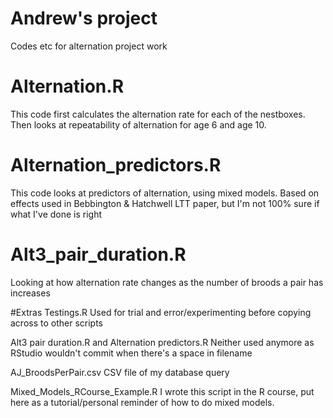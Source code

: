 # Andrew's project
Codes etc for alternation project work


# Alternation.R
This code first calculates the alternation rate for each of the nestboxes.
Then looks at repeatability of alternation for age 6 and age 10.

# Alternation_predictors.R
This code looks at predictors of alternation, using mixed models. Based on effects used in Bebbington & Hatchwell LTT paper,
but I'm not 100% sure if what I've done is right

# Alt3_pair_duration.R
Looking at how alternation rate changes as the number of broods a pair has increases


#Extras
 Testings.R
  Used for trial and error/experimenting before copying across to other scripts

 Alt3 pair duration.R and Alternation predictors.R
  Neither used anymore as RStudio wouldn't commit when there's a space in filename
  
 AJ_BroodsPerPair.csv
  CSV file of my database query
  
 Mixed_Models_RCourse_Example.R
  I wrote this script in the R course, put here as a tutorial/personal reminder of how to do mixed models.

